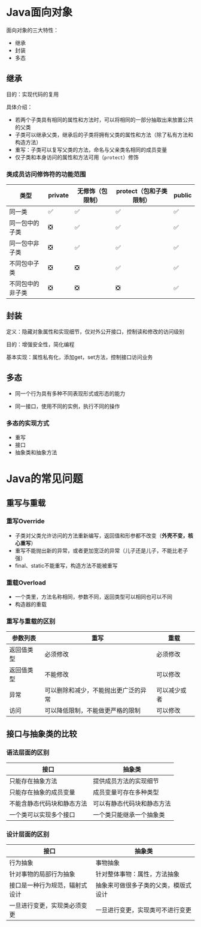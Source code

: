 

# Java面向对象

面向对象的三大特性：

- 继承
- 封装
- 多态

## 继承

目的：实现代码的复用

具体介绍：

- 若两个子类具有相同的属性和方法时，可以将相同的一部分抽取出来放置公共的父类
- 子类可以继承父类，继承后的子类将拥有父类的属性和方法（除了私有方法和构造方法）
- 重写：子类可以复写父类的方法，命名与父亲类名相同的成员变量
- 仅子类和本身访问的属性和方法可用（`protect`）修饰



### 类成员访问修饰符的功能范围

| 类型             | private | 无修饰（包限制） | protect（包和子类限制） | public |
| ---------------- | ------- | ---------------- | ----------------------- | ------ |
| 同一类           | ✅       | ✅                | ✅                       | ✅      |
| 同一包中的子类   | ❎       | ✅                | ✅                       | ✅      |
| 同一包中非子类   | ❎       | ✅                | ✅                       | ✅      |
| 不同包中子类     | ❎       | ❎                | ✅                       | ✅      |
| 不同包中的非子类 | ❎       | ❎                | ❎                       | ✅      |

## 封装

定义：隐藏对象属性和实现细节，仅对外公开接口，控制读和修改的访问级别

目的：增强安全性，简化编程

基本实现：属性私有化，添加get，set方法，控制接口访问业务

## 多态

- 同一个行为具有多种不同表现形式或形态的能力

- 同一接口，使用不同的实例，执行不同的操作

### 多态的实现方式

- 重写
- 接口
- 抽象类和抽象方法



# Java的常见问题

## 重写与重载

### 重写Override

- 子类对父类允许访问的方法重新编写，返回值和形参都不改变（**外壳不变，核心重写**）
- 重写不能抛出新的异常，或者更加宽泛的异常（儿子还是儿子，不能比老子强）
- final、static不能重写，构造方法不能被重写

### 重载Overload

- 一个类里，方法名称相同，参数不同，返回类型可以相同也可以不同
- 构造器的重载

### 重写与重载的区别

| 参数列表   | 重写                                 | 重载         |
| ---------- | ------------------------------------ | ------------ |
| 返回值类型 | 必须修改                             | 必须修改     |
| 返回值类型 | 不能修改                             | 可以修改     |
| 异常       | 可以删除和减少，不能抛出更广泛的异常 | 可以减少或者 |
| 访问       | 可以降低限制，不能做更严格的限制     | 可以修改     |



## 接口与抽象类的比较

### 语法层面的区别

| 接口                       | 抽象类                     |
| -------------------------- | -------------------------- |
| 只能存在抽象方法           | 提供成员方法的实现细节     |
| 只能存在抽象的成员变量     | 成员变量可存在多种类型     |
| 不能含静态代码块和静态方法 | 可以有静态代码块和静态方法 |
| 一个类可以实现多个接口     | 一个类只能继承一个抽象类   |

### 设计层面的区别

| 接口                           | 抽象类                               |
| ------------------------------ | ------------------------------------ |
| 行为抽象                       | 事物抽象                             |
| 针对事物的局部行为抽象         | 针对整体事物：属性，方法抽象         |
| 接口是一种行为规范，辐射式设计 | 抽象来可做很多子类的父类，模版式设计 |
| 一旦进行变更，实现类必须变更   | 一旦进行变更，实现类可不进行变更     |

